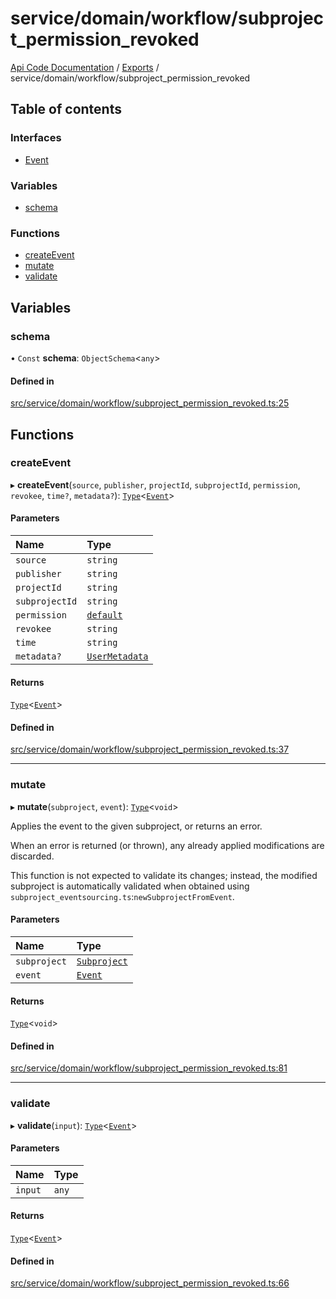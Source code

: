# service/domain/workflow/subproject\_permission\_revoked
 
[Api Code Documentation](../README.md) / [Exports](../modules.md) / service/domain/workflow/subproject\_permission\_revoked

## Table of contents

### Interfaces

- [Event](../interfaces/service_domain_workflow_subproject_permission_revoked.Event.md)

### Variables

- [schema](service_domain_workflow_subproject_permission_revoked.md#schema)

### Functions

- [createEvent](service_domain_workflow_subproject_permission_revoked.md#createevent)
- [mutate](service_domain_workflow_subproject_permission_revoked.md#mutate)
- [validate](service_domain_workflow_subproject_permission_revoked.md#validate)

## Variables

### schema

• `Const` **schema**: `ObjectSchema`\<`any`\>

#### Defined in

[src/service/domain/workflow/subproject_permission_revoked.ts:25](https://github.com/openkfw/TruBudget/blob/3cf6626/api/src/service/domain/workflow/subproject_permission_revoked.ts#L25)

## Functions

### createEvent

▸ **createEvent**(`source`, `publisher`, `projectId`, `subprojectId`, `permission`, `revokee`, `time?`, `metadata?`): [`Type`](result.md#type)\<[`Event`](../interfaces/service_domain_workflow_subproject_permission_revoked.Event.md)\>

#### Parameters

| Name | Type |
| :------ | :------ |
| `source` | `string` |
| `publisher` | `string` |
| `projectId` | `string` |
| `subprojectId` | `string` |
| `permission` | [`default`](authz_intents.md#default) |
| `revokee` | `string` |
| `time` | `string` |
| `metadata?` | [`UserMetadata`](service_domain_metadata.md#usermetadata) |

#### Returns

[`Type`](result.md#type)\<[`Event`](../interfaces/service_domain_workflow_subproject_permission_revoked.Event.md)\>

#### Defined in

[src/service/domain/workflow/subproject_permission_revoked.ts:37](https://github.com/openkfw/TruBudget/blob/3cf6626/api/src/service/domain/workflow/subproject_permission_revoked.ts#L37)

___

### mutate

▸ **mutate**(`subproject`, `event`): [`Type`](result.md#type)\<`void`\>

Applies the event to the given subproject, or returns an error.

When an error is returned (or thrown), any already applied modifications are
discarded.

This function is not expected to validate its changes; instead, the modified
subproject is automatically validated when obtained using
`subproject_eventsourcing.ts`:`newSubprojectFromEvent`.

#### Parameters

| Name | Type |
| :------ | :------ |
| `subproject` | [`Subproject`](../interfaces/service_domain_workflow_subproject.Subproject.md) |
| `event` | [`Event`](../interfaces/service_domain_workflow_subproject_permission_revoked.Event.md) |

#### Returns

[`Type`](result.md#type)\<`void`\>

#### Defined in

[src/service/domain/workflow/subproject_permission_revoked.ts:81](https://github.com/openkfw/TruBudget/blob/3cf6626/api/src/service/domain/workflow/subproject_permission_revoked.ts#L81)

___

### validate

▸ **validate**(`input`): [`Type`](result.md#type)\<[`Event`](../interfaces/service_domain_workflow_subproject_permission_revoked.Event.md)\>

#### Parameters

| Name | Type |
| :------ | :------ |
| `input` | `any` |

#### Returns

[`Type`](result.md#type)\<[`Event`](../interfaces/service_domain_workflow_subproject_permission_revoked.Event.md)\>

#### Defined in

[src/service/domain/workflow/subproject_permission_revoked.ts:66](https://github.com/openkfw/TruBudget/blob/3cf6626/api/src/service/domain/workflow/subproject_permission_revoked.ts#L66)
